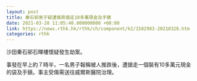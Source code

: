 ```yaml
---
layout: post
title: 秦石邨男子疑遭推跌搶走10多萬現金及手錶
date: 2021-03-28 11:05:48.000000000 +08:00
link: https://news.rthk.hk/rthk/ch/component/k2/1582983-20210328.htm
categories: rthk
---
```


沙田秦石邨石暉樓懷疑發生劫案。

事發在早上約７時半，一名男子報稱被人推跌後，遭搶走一個裝有10多萬元現金的袋及手錶。事主受傷需送往威爾斯醫院治理。
